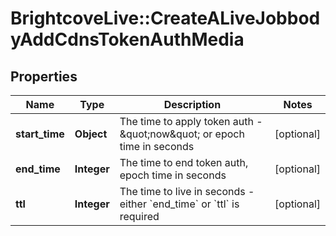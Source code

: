 # BrightcoveLive::CreateALiveJobbodyAddCdnsTokenAuthMedia

## Properties
Name | Type | Description | Notes
------------ | ------------- | ------------- | -------------
**start_time** | **Object** | The time to apply token auth - &amp;quot;now&amp;quot; or epoch time in seconds | [optional] 
**end_time** | **Integer** | The time to end token auth, epoch time in seconds | [optional] 
**ttl** | **Integer** | The time to live in seconds - either &#x60;end_time&#x60; or &#x60;ttl&#x60; is required | [optional] 



